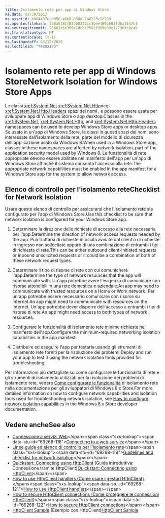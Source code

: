 ```yaml
---
title: Isolamento rete per app di Windows Store
ms.date: 03/30/2017
ms.assetid: b064497c-d956-46b8-838d-7a0223c7e200
ms.openlocfilehash: 390a0281f03b08322cc1bee469b601fd5a1547c4
ms.sourcegitcommit: 7588136e355e10cbc2582f389c90c127363c02a5
ms.translationtype: MT
ms.contentlocale: it-IT
ms.lasthandoff: 03/15/2020
ms.locfileid: "74802173"
---
```

# <a name="network-isolation-for-windows-store-apps"></a><span data-ttu-id="69268-102">Isolamento rete per app di Windows Store</span><span class="sxs-lookup"><span data-stu-id="69268-102">Network Isolation for Windows Store Apps</span></span>

<span data-ttu-id="69268-103">Le classi <xref:System.Net> <xref:System.Net.Http>negli <xref:System.Net.Http.Headers> spazi dei nomi , e possono essere usate per sviluppare app di Windows Store o app desktop.</span><span class="sxs-lookup"><span data-stu-id="69268-103">Classes in the <xref:System.Net>, <xref:System.Net.Http>, and <xref:System.Net.Http.Headers> namespaces can be used to develop Windows Store  apps  or desktop apps.</span></span> <span data-ttu-id="69268-104">Se usate in un'app di Windows Store, le classi in questi spazi dei nomi sono interessate dall'isolamento della rete, parte del modello di sicurezza dell'applicazione usato da Windows 8.</span><span class="sxs-lookup"><span data-stu-id="69268-104">When used in a Windows Store app, classes in these namespaces are affected by network isolation, part of the application security model used by Windows 8.</span></span> <span data-ttu-id="69268-105">Le funzionalità di rete appropriate devono essere abilitate nel manifesto dell'app per un'app di Windows Store affinché il sistema consenta l'accesso alla rete.</span><span class="sxs-lookup"><span data-stu-id="69268-105">The appropriate network capabilities must be enabled in the app manifest for a Windows Store app for the system to allow network access.</span></span>  
  
## <a name="checklist-for-network-isolation"></a><span data-ttu-id="69268-106">Elenco di controllo per l'isolamento rete</span><span class="sxs-lookup"><span data-stu-id="69268-106">Checklist for Network Isolation</span></span>  

<span data-ttu-id="69268-107">Usare questo elenco di controllo per assicurarsi che l'isolamento rete sia configurato per l'app di Windows Store.</span><span class="sxs-lookup"><span data-stu-id="69268-107">Use this checklist to be sure that network isolation is configured for your Windows Store app.</span></span>  
  
1. <span data-ttu-id="69268-108">Determinare la direzione delle richieste di accesso alla rete necessaria per l'app.</span><span class="sxs-lookup"><span data-stu-id="69268-108">Determine the direction of network access requests needed by the app.</span></span> <span data-ttu-id="69268-109">Può trattarsi di richieste in uscita avviate dal client o di richieste in ingresso non sollecitate oppure di una combinazione di entrambi i tipi di richiesta di rete.</span><span class="sxs-lookup"><span data-stu-id="69268-109">This can be either outbound client-initiated requests or inbound unsolicited requests or it could be a combination of both of these network request types.</span></span>  
  
2. <span data-ttu-id="69268-110">Determinare il tipo di risorse di rete con cui comunicherà l'app.</span><span class="sxs-lookup"><span data-stu-id="69268-110">Determine the type of network resources that the app will communicate with.</span></span> <span data-ttu-id="69268-111">Un'app potrebbe avere l'esigenza di comunicare con risorse attendibili in una rete domestica o aziendale.</span><span class="sxs-lookup"><span data-stu-id="69268-111">An app may need to communicate with trusted resources on a Home or Work network.</span></span> <span data-ttu-id="69268-112">Per un'app potrebbe essere necessario comunicare con risorse su Internet.</span><span class="sxs-lookup"><span data-stu-id="69268-112">An app might need to communicate with resources on the Internet.</span></span> <span data-ttu-id="69268-113">Un'app potrebbe dover disporre dell'accesso a entrambi i tipi di risorse di rete.</span><span class="sxs-lookup"><span data-stu-id="69268-113">An app might need access to both types of network resources.</span></span>  
  
3. <span data-ttu-id="69268-114">Configurare le funzionalità di isolamento rete minime richieste nel manifesto dell'app.</span><span class="sxs-lookup"><span data-stu-id="69268-114">Configure the minimum-required networking isolation capabilities in the app manifest.</span></span>  
  
4. <span data-ttu-id="69268-115">Distribuire ed eseguire l'app per testarla usando gli strumenti di isolamento rete forniti per la risoluzione dei problemi.</span><span class="sxs-lookup"><span data-stu-id="69268-115">Deploy and run your app to test it using the network isolation tools provided for troubleshooting.</span></span>  
  
<span data-ttu-id="69268-116">Per informazioni più dettagliate su come configurare le funzionalità di rete e gli strumenti di isolamento utilizzati per la risoluzione dei problemi di isolamento rete, vedere [Come configurare le funzionalità](https://docs.microsoft.com/previous-versions/windows/apps/hh770532(v=win.10)) di isolamento rete nella documentazione per gli sviluppatori di Windows 8.x Store.</span><span class="sxs-lookup"><span data-stu-id="69268-116">For more detailed information on how to configure network capabilities and isolation tools used for troubleshooting network isolation, see [How to configure network isolation capabilities](https://docs.microsoft.com/previous-versions/windows/apps/hh770532(v=win.10)) in the Windows 8.x Store developer documentation.</span></span>
  
## <a name="see-also"></a><span data-ttu-id="69268-117">Vedere anche</span><span class="sxs-lookup"><span data-stu-id="69268-117">See also</span></span>

- <span data-ttu-id="69268-118">[Connessione a servizi Web](https://docs.microsoft.com/previous-versions/windows/apps/hh761504(v=win.10))</span><span class="sxs-lookup"><span data-stu-id="69268-118">[Connecting to a web service](https://docs.microsoft.com/previous-versions/windows/apps/hh761504(v=win.10))</span></span>
- <span data-ttu-id="69268-119">[Linee guida ed elenco di controllo per l'isolamento rete](https://docs.microsoft.com/previous-versions/windows/apps/hh770532(v=win.10))</span><span class="sxs-lookup"><span data-stu-id="69268-119">[Guidelines and checklist for network isolation](https://docs.microsoft.com/previous-versions/windows/apps/hh770532(v=win.10))</span></span>
- <span data-ttu-id="69268-120">[Quickstart: Connecting using HttpClient](https://docs.microsoft.com/previous-versions/windows/apps/hh781239(v=win.10)) (Guida introduttiva: Connessione tramite HttpClient)</span><span class="sxs-lookup"><span data-stu-id="69268-120">[Quickstart: Connecting using HttpClient](https://docs.microsoft.com/previous-versions/windows/apps/hh781239(v=win.10))</span></span>
- <span data-ttu-id="69268-121">[How to use HttpClient handlers (Come usare i gestori HttpClient)](https://docs.microsoft.com/previous-versions/windows/apps/hh781241(v=win.10))</span><span class="sxs-lookup"><span data-stu-id="69268-121">[How to use HttpClient handlers](https://docs.microsoft.com/previous-versions/windows/apps/hh781241(v=win.10))</span></span>
- <span data-ttu-id="69268-122">[How to secure HttpClient connections (Come proteggere le connessioni HttpClient)](https://docs.microsoft.com/previous-versions/windows/apps/hh781240(v=win.10))</span><span class="sxs-lookup"><span data-stu-id="69268-122">[How to secure HttpClient connections](https://docs.microsoft.com/previous-versions/windows/apps/hh781240(v=win.10))</span></span>
- <span data-ttu-id="69268-123">[HttpClient Sample](https://code.msdn.microsoft.com/windowsapps/HttpClient-sample-55700664) (Esempio con HttpClient)</span><span class="sxs-lookup"><span data-stu-id="69268-123">[HttpClient Sample](https://code.msdn.microsoft.com/windowsapps/HttpClient-sample-55700664)</span></span>
